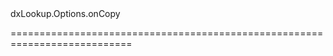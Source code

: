 <!--id-->dxLookup.Options.onCopy<!--/id-->
<!--merge--><!--/merge-->
<!--hidden--><!--/hidden-->
===========================================================================
